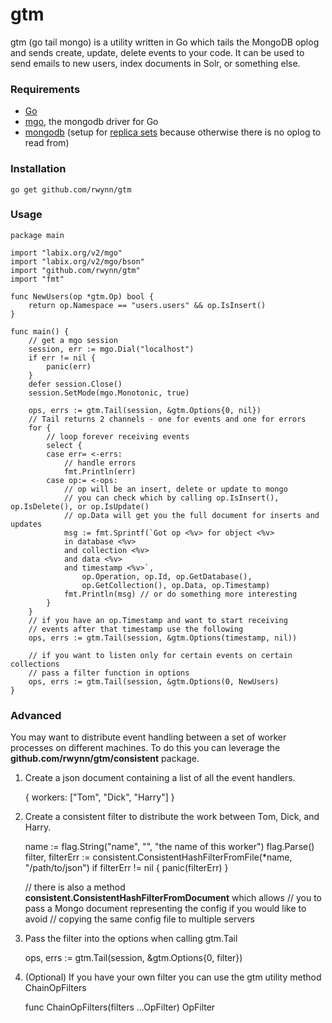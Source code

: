 gtm
===
gtm (go tail mongo) is a utility written in Go which tails the MongoDB oplog and sends create, update, delete events to your code.
It can be used to send emails to new users, index documents in Solr, or something else.

### Requirements ###
+ [Go](http://golang.org/doc/install)
+ [mgo](http://labix.org/mgo), the mongodb driver for Go
+ [mongodb](http://www.mongodb.org/) (setup for [replica sets](http://docs.mongodb.org/manual/tutorial/deploy-replica-set/) because otherwise there is no oplog to read from)

### Installation ###

	go get github.com/rwynn/gtm

### Usage ###
	
	package main
	
	import "labix.org/v2/mgo"
	import "labix.org/v2/mgo/bson"
	import "github.com/rwynn/gtm"
	import "fmt"

	func NewUsers(op *gtm.Op) bool {
		return op.Namespace == "users.users" && op.IsInsert()
	}

	func main() {
		// get a mgo session	
		session, err := mgo.Dial("localhost")
		if err != nil {
			panic(err)
		}
		defer session.Close()
		session.SetMode(mgo.Monotonic, true)
		
		ops, errs := gtm.Tail(session, &gtm.Options{0, nil})
		// Tail returns 2 channels - one for events and one for errors
		for {
			// loop forever receiving events	
			select {
			case err= <-errs:
				// handle errors
				fmt.Println(err)
			case op:= <-ops:
				// op will be an insert, delete or update to mongo
				// you can check which by calling op.IsInsert(), op.IsDelete(), or op.IsUpdate()
				// op.Data will get you the full document for inserts and updates
				msg := fmt.Sprintf(`Got op <%v> for object <%v> 
				in database <%v>
				and collection <%v>
				and data <%v>
				and timestamp <%v>`,
					op.Operation, op.Id, op.GetDatabase(),
					op.GetCollection(), op.Data, op.Timestamp)
				fmt.Println(msg) // or do something more interesting
			}
		}
		// if you have an op.Timestamp and want to start receiving
		// events after that timestamp use the following
		ops, errs := gtm.Tail(session, &gtm.Options(timestamp, nil))

		// if you want to listen only for certain events on certain collections
		// pass a filter function in options
		ops, errs := gtm.Tail(session, &gtm.Options(0, NewUsers)
	}


### Advanced ###

You may want to distribute event handling between a set of worker processes on different machines.
To do this you can leverage the **github.com/rwynn/gtm/consistent** package.  

1. Create a json document containing a list of all the event handlers.

	{ 
		workers: ["Tom", "Dick", "Harry"] 
	}

2. Create a consistent filter to distribute the work between Tom, Dick, and Harry.
	
	name := flag.String("name", "", "the name of this worker")
	flag.Parse()
	filter, filterErr := consistent.ConsistentHashFilterFromFile(*name, "/path/to/json")
	if filterErr != nil {
		panic(filterErr)
	}

	// there is also a method **consistent.ConsistentHashFilterFromDocument** which allows
	// you to pass a Mongo document representing the config if you would like to avoid
	// copying the same config file to multiple servers

3. Pass the filter into the options when calling gtm.Tail

	ops, errs := gtm.Tail(session, &gtm.Options{0, filter})

4. (Optional) If you have your own filter you can use the gtm utility method ChainOpFilters
	
	func ChainOpFilters(filters ...OpFilter) OpFilter
